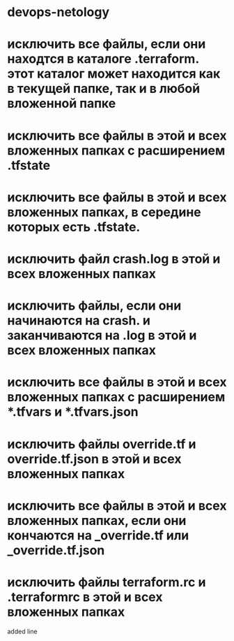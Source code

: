 # devops-netology

# исключить все файлы, если они находтся в каталоге .terraform. этот каталог может находится как в текущей папке, так и в любой вложенной папке

# исключить все файлы в этой и всех вложенных папках с расширением .tfstate
# исключить все файлы в этой и всех вложенных папках, в середине которых есть .tfstate.

# исключить файл crash.log в этой и всех вложенных папках
# исключить файлы, если они начинаются на crash. и заканчиваются на .log в этой и всех вложенных папках

# исключить все файлы в этой и всех вложенных папках с расширением *.tfvars и *.tfvars.json

# исключить файлы override.tf и override.tf.json в этой и всех вложенных папках
# исключить все файлы в этой и всех вложенных папках, если они кончаются на _override.tf или _override.tf.json

# исключить файлы terraform.rc и .terraformrc в этой и всех вложенных папках

added line